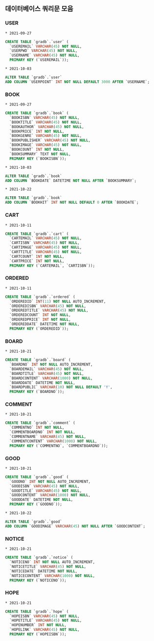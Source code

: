 ## 데이터베이스 쿼리문 모음

### USER
	* 2021-09-27
~~~~sql
CREATE TABLE `gradb`.`user` (
  `USEREMAIL` VARCHAR(45) NOT NULL,
  `USERPWD` VARCHAR(45) NOT NULL,
  `USERNAME` VARCHAR(45) NOT NULL,
  PRIMARY KEY (`USEREMAIL`));
~~~~

	* 2021-10-03
~~~~sql
ALTER TABLE `gradb`.`user` 
ADD COLUMN `USERPOINT` INT NOT NULL DEFAULT 3000 AFTER `USERNAME`;
~~~~

### BOOK
	* 2021-09-27
~~~~sql
CREATE TABLE `gradb`.`book` (
  `BOOKISBN` VARCHAR(45) NOT NULL,
  `BOOKTITLE` VARCHAR(45) NOT NULL,
  `BOOKAUTHOR` VARCHAR(45) NOT NULL,
  `BOOKPRICE` INT NOT NULL,
  `BOOKGENRE` VARCHAR(45) NOT NULL,
  `BOOKPUBLISHER` VARCHAR(45) NOT NULL,
  `BOOKIMAGE` VARCHAR(45) NOT NULL,
  `BOOKCOUNT` INT NOT NULL,
  `BOOKSUMMARY` TEXT NOT NULL,
  PRIMARY KEY (`BOOKISBN`));
~~~~

	* 2021-10-03
~~~~sql
ALTER TABLE `gradb`.`book` 
ADD COLUMN `BOOKDATE` DATETIME NOT NULL AFTER `BOOKSUMMARY`;
~~~~

	* 2021-10-22
~~~~sql
ALTER TABLE `gradb`.`book` 
ADD COLUMN `BOOKHIT` INT NOT NULL DEFAULT 0 AFTER `BOOKDATE`;
~~~~

### CART
	* 2021-10-11
~~~~sql
CREATE TABLE `gradb`.`cart` (
  `CARTEMAIL` VARCHAR(45) NOT NULL,
  `CARTISBN` VARCHAR(45) NOT NULL,
  `CARTIMAGE` VARCHAR(45) NOT NULL,
  `CARTTITLE` VARCHAR(45) NOT NULL,
  `CARTCOUNT` INT NOT NULL,
  `CARTPRICE` INT NOT NULL,
  PRIMARY KEY (`CARTEMAIL`, `CARTISBN`));
~~~~

### ORDERED
	* 2021-10-11
~~~~sql
CREATE TABLE `gradb`.`ordered` (
  `ORDEREDID` INT(11) NOT NULL AUTO_INCREMENT,
  `ORDEREDISBN` VARCHAR(45) NOT NULL,
  `ORDEREDTITLE` VARCHAR(45) NOT NULL,
  `ORDEREDCOUNT` INT NOT NULL,
  `ORDEREDPRICE` INT NOT NULL,
  `ORDEREDDATE` DATETIME NOT NULL,
  PRIMARY KEY (`ORDEREDID`));
~~~~

### BOARD
	* 2021-10-21
~~~~sql
CREATE TABLE `gradb`.`board` (
  `BOARDNO` INT NOT NULL AUTO_INCREMENT,
  `BOARDEMAIL` VARCHAR(45) NOT NULL,
  `BOARDTITLE` VARCHAR(45) NOT NULL,
  `BOARDCONTENT` VARCHAR(1000) NOT NULL,
  `BOARDDATE` DATETIME NOT NULL,
  `BOARDPUBLIC` VARCHAR(10) NOT NULL DEFAULT 'Y',
  PRIMARY KEY (`BOARDNO`));
~~~~

### COMMENT
	* 2021-10-21
~~~~sql
CREATE TABLE `gradb`.`comment` (
  `COMMENTNO` INT NOT NULL,
  `COMMENTBOARDNO` INT NOT NULL,
  `COMMENTNAME` VARCHAR(45) NOT NULL,
  `COMMENTCONTENT` VARCHAR(1000) NOT NULL,
  PRIMARY KEY (`COMMENTNO`, `COMMENTBOARDNO`));
~~~~

### GOOD
	* 2021-10-21
~~~~sql
CREATE TABLE `gradb`.`good` (
  `GOODNO` INT NOT NULL AUTO_INCREMENT,
  `GOODISBN` VARCHAR(45) NOT NULL,
  `GOODTITLE` VARCHAR(45) NOT NULL,
  `GOODCONTENT` VARCHAR(1000) NOT NULL,
  `GOODDATE` DATETIME NOT NULL,
  PRIMARY KEY (`GOODNO`));
~~~~

	* 2021-10-22
~~~~sql
ALTER TABLE `gradb`.`good` 
ADD COLUMN `GOODIMAGE` VARCHAR(45) NOT NULL AFTER `GOODCONTENT`;
~~~~

### NOTICE
	* 2021-10-21
~~~~sql
CREATE TABLE `gradb`.`notice` (
  `NOTICENO` INT NOT NULL AUTO_INCREMENT,
  `NOTICETITLE` VARCHAR(45) NOT NULL,
  `NOTICEDATE` DATETIME NOT NULL,
  `NOTICECONTENT` VARCHAR(1000) NOT NULL,
  PRIMARY KEY (`NOTICENO`));
~~~~

### HOPE
	* 2021-10-21
~~~~sql
CREATE TABLE `gradb`.`hope` (
  `HOPEISBN` VARCHAR(45) NOT NULL,
  `HOPETITLE` VARCHAR(45) NOT NULL,
  `HOPENUMBER` INT NOT NULL,
  `HOPELINK` VARCHAR(45) NOT NULL,
  PRIMARY KEY (`HOPEISBN`));
~~~~